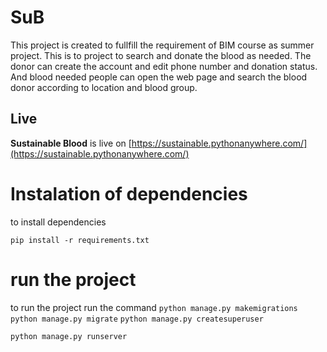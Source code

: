 # SuB
This project is created to fullfill the requirement  of BIM course as summer project.
This is to project to search and donate the blood as needed.
The donor can create the account and edit phone number and donation status.
And blood needed people can open the web page and search the blood donor according to location and blood group.

Live
------------------------------
**Sustainable Blood** is live on [https://sustainable.pythonanywhere.com/](https://sustainable.pythonanywhere.com/)


# Instalation of dependencies
to install dependencies

`pip install -r requirements.txt`

# run the project
to run the project run the command
`python manage.py makemigrations`
`python manage.py migrate`
`python manage.py createsuperuser`

`python manage.py runserver`
